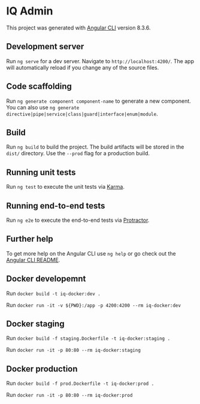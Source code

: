 # IQ Admin

This project was generated with [Angular CLI](https://github.com/angular/angular-cli) version 8.3.6.

## Development server

Run `ng serve` for a dev server. Navigate to `http://localhost:4200/`. The app will automatically reload if you change any of the source files.

## Code scaffolding

Run `ng generate component component-name` to generate a new component. You can also use `ng generate directive|pipe|service|class|guard|interface|enum|module`.

## Build

Run `ng build` to build the project. The build artifacts will be stored in the `dist/` directory. Use the `--prod` flag for a production build.

## Running unit tests

Run `ng test` to execute the unit tests via [Karma](https://karma-runner.github.io).

## Running end-to-end tests

Run `ng e2e` to execute the end-to-end tests via [Protractor](http://www.protractortest.org/).

## Further help

To get more help on the Angular CLI use `ng help` or go check out the [Angular CLI README](https://github.com/angular/angular-cli/blob/master/README.md).


## Docker developemnt

Run `docker build -t iq-docker:dev .`

Run `docker run -it -v ${PWD}:/app -p 4200:4200 --rm iq-docker:dev`

## Docker staging

Run `docker build -f staging.Dockerfile -t iq-docker:staging .`

Run `docker run -it -p 80:80 --rm iq-docker:staging`


## Docker production

Run `docker build -f prod.Dockerfile -t iq-docker:prod .`

Run `docker run -it -p 80:80 --rm iq-docker:prod`
